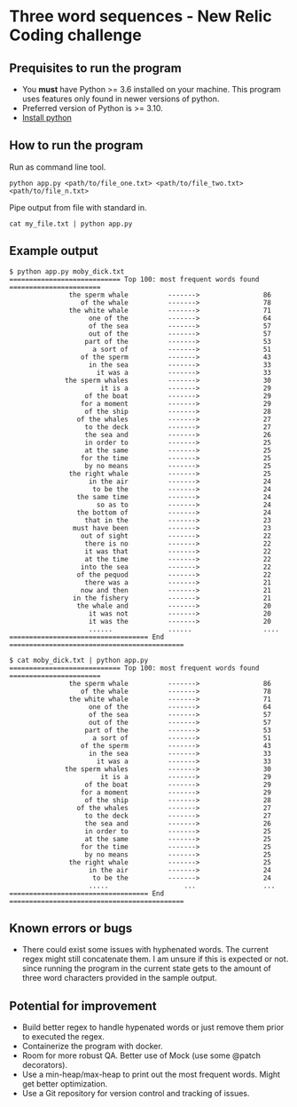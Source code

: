 # Three word sequences - New Relic Coding challenge
## Prequisites to run the program
- You **must** have Python >= 3.6 installed on your machine. This program uses features only found in newer versions of python.
- Preferred version of Python is >= 3.10.
- [Install python](https://www.python.org/downloads/)

## How to run the program
Run as command line tool.

```python app.py <path/to/file_one.txt> <path/to/file_two.txt> <path/to/file_n.txt>```

Pipe output from file with standard in.

```cat my_file.txt | python app.py```

## Example output
```
$ python app.py moby_dick.txt 
============================ Top 100: most frequent words found =======================
               the sperm whale          ------->                86
                  of the whale          ------->                78
               the white whale          ------->                71
                    one of the          ------->                64
                    of the sea          ------->                57
                    out of the          ------->                57
                   part of the          ------->                53
                     a sort of          ------->                51
                  of the sperm          ------->                43
                    in the sea          ------->                33
                      it was a          ------->                33
              the sperm whales          ------->                30
                       it is a          ------->                29
                   of the boat          ------->                29
                  for a moment          ------->                29
                   of the ship          ------->                28
                 of the whales          ------->                27
                   to the deck          ------->                27
                   the sea and          ------->                26
                   in order to          ------->                25
                   at the same          ------->                25
                  for the time          ------->                25
                   by no means          ------->                25
               the right whale          ------->                25
                    in the air          ------->                24
                     to be the          ------->                24
                 the same time          ------->                24
                      so as to          ------->                24
                 the bottom of          ------->                24
                   that in the          ------->                23
                must have been          ------->                23
                  out of sight          ------->                22
                   there is no          ------->                22
                   it was that          ------->                22
                   at the time          ------->                22
                  into the sea          ------->                22
                 of the pequod          ------->                22
                   there was a          ------->                21
                  now and then          ------->                21
                in the fishery          ------->                21
                 the whale and          ------->                20
                    it was not          ------->                20
                    it was the          ------->                20
                    ......              ......                  ....
=================================== End ============================================
```

```
$ cat moby_dick.txt | python app.py 
============================ Top 100: most frequent words found =======================
               the sperm whale          ------->                86
                  of the whale          ------->                78
               the white whale          ------->                71
                    one of the          ------->                64
                    of the sea          ------->                57
                    out of the          ------->                57
                   part of the          ------->                53
                     a sort of          ------->                51
                  of the sperm          ------->                43
                    in the sea          ------->                33
                      it was a          ------->                33
              the sperm whales          ------->                30
                       it is a          ------->                29
                   of the boat          ------->                29
                  for a moment          ------->                29
                   of the ship          ------->                28
                 of the whales          ------->                27
                   to the deck          ------->                27
                   the sea and          ------->                26
                   in order to          ------->                25
                   at the same          ------->                25
                  for the time          ------->                25
                   by no means          ------->                25
               the right whale          ------->                25
                    in the air          ------->                24
                     to be the          ------->                24
                    .....                   ...                 ...
=================================== End ============================================
```


## Known errors or bugs
- There could exist some issues with hyphenated words. The current regex might still concatenate them. I am unsure if this is expected or not.
    since running the program in the current state gets to the amount of three word characters provided in the sample output.

## Potential for improvement
- Build better regex to handle hypenated words or just remove them prior to executed the regex.
- Containerize the program with docker.
- Room for more robust QA. Better use of Mock (use some @patch decorators).
- Use a min-heap/max-heap to print out the most frequent words. Might get better optimization.
- Use a Git repository for version control and tracking of issues.